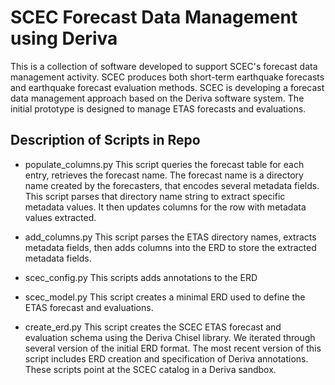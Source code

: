 # SCEC Forecast Data Management using Deriva
This is a collection of software developed to support SCEC's forecast data management activity. SCEC produces both short-term earthquake forecasts and earthquake forecast evaluation methods. SCEC is developing a forecast data management approach based on the Deriva software system. The initial prototype is designed to manage ETAS forecasts and evaluations.

## Description of Scripts in Repo
* populate_columns.py
This script queries the forecast table for each entry, retrieves the forecast name. The forecast name is a directory name created by the forecasters, that encodes several metadata fields. This script parses that directory name string to extract specific metadata values. It then updates columns for the row with metadata values extracted.

* add_columns.py
This script parses the ETAS directory names, extracts metadata fields, then adds columns into the ERD to store the extracted metadata fields.

* scec_config.py
This scripts adds annotations to the ERD

* scec_model.py
This script creates a minimal ERD used to define the ETAS forecast and evaluations.

* create_erd.py
This script creates the SCEC ETAS forecast and evaluation schema using the Deriva Chisel library. We iterated through several version of the initial ERD format. The most recent version of this script includes ERD creation and specification of Deriva annotations. These scripts point at the SCEC catalog in a Deriva sandbox.
